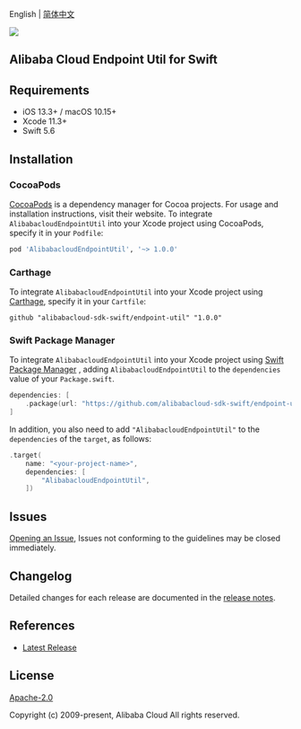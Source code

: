 English | [简体中文](README-CN.md)

![](https://aliyunsdk-pages.alicdn.com/icons/AlibabaCloud.svg)

## Alibaba Cloud Endpoint Util for Swift

## Requirements

- iOS 13.3+ / macOS 10.15+
- Xcode 11.3+
- Swift 5.6

## Installation

### CocoaPods

[CocoaPods](https://cocoapods.org) is a dependency manager for Cocoa projects. For usage and installation instructions, visit their website. To integrate `AlibabacloudEndpointUtil` into your Xcode project using CocoaPods, specify it in your `Podfile`:

```ruby
pod 'AlibabacloudEndpointUtil', '~> 1.0.0'
```

### Carthage

To integrate `AlibabacloudEndpointUtil` into your Xcode project using [Carthage](https://github.com/Carthage/Carthage), specify it in your `Cartfile`:

```ogdl
github "alibabacloud-sdk-swift/endpoint-util" "1.0.0"
```

### Swift Package Manager

To integrate `AlibabacloudEndpointUtil` into your Xcode project using [Swift Package Manager](https://swift.org/package-manager/) , adding `AlibabacloudEndpointUtil` to the `dependencies` value of your `Package.swift`.

```swift
dependencies: [
    .package(url: "https://github.com/alibabacloud-sdk-swift/endpoint-util.git", from: "1.0.0")
]
```

In addition, you also need to add `"AlibabacloudEndpointUtil"` to the `dependencies` of the `target`, as follows:

```swift
.target(
    name: "<your-project-name>",
    dependencies: [
        "AlibabacloudEndpointUtil",
    ])
```

## Issues

[Opening an Issue](https://github.com/alibabacloud-sdk-swift/endpoint-util/issues/new), Issues not conforming to the guidelines may be closed immediately.

## Changelog

Detailed changes for each release are documented in the [release notes](./ChangeLog.txt).

## References

- [Latest Release](https://github.com/alibabacloud-sdk-swift/endpoint-util/tree/master/swift)

## License

[Apache-2.0](http://www.apache.org/licenses/LICENSE-2.0)

Copyright (c) 2009-present, Alibaba Cloud All rights reserved.
